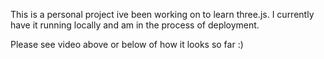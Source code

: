 This is a personal project ive been working on to learn three.js. I currently have it running locally and am in the process of deployment.

Please see video above or below of how it looks so far :)
